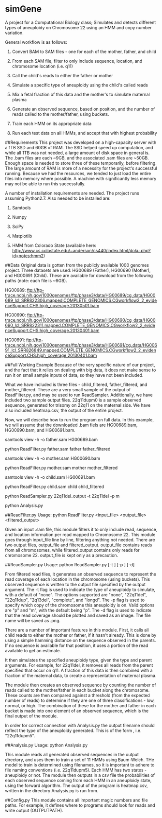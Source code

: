 # simGene
A project for a Computational Biology class; Simulates and detects different types of aneuploidy on Chromosome 22 using an HMM and copy number variation.

General workflow is as follows:

1. Convert BAM to SAM files - one for each of the mother, father, and child

2. From each SAM file, filter to only include sequence, location, and chromosome location (i.e. q11)

3. Call the child's reads to either the father or mother

4. Simulate a specific type of aneuploidy using the child's called reads

5. Mix a fetal fraction of this data and the mother's to simulate maternal plasma

6. Generate an observed sequence, based on position, and the number of reads called to the mother/father, using buckets.

7. Train each HMM on its appropriate data

8. Run each test data on all HMMs, and accept that with highest probability

##Requirements
This project was developed on a high-capacity server with a 1TB SSD and 60GB of RAM. The SSD helped speed up computation, and while all 1TB was not needed, a large amount of disk space in general is. The .bam files are each ~9GB, and the associated .sam files are ~50GB. Enough space is needed to store three of these temporarily, before filtering. 
The large amount of RAM is more of a necessity for the project's successful running. Because we had the resources, we tended to just load the entire files into memory where possible. A machine with significantly less memory may not be able to run this successfully. 

A number of installation requirements are needed. The project runs assuming Python2.7. Also needed to be installed are:

1.  Samtools

2.  Numpy

3.  SciPy

4.  Matplotlib

5.  HMM from Colorado State (available here: http://www.cs.colostate.edu/~anderson/cs440/index.html/doku.php?id=notes:hmm2)

##Data
Original data is gotten from the publicly available 1000 genomes project. Three datasets are used: HG00689 (Father), HG00690 (Mother), and HG00691 (Child). These are available for download from the following paths (note: each file is ~9GB). 

HG00689: ftp://ftp-trace.ncbi.nih.gov/1000genomes/ftp/phase3/data/HG00689/cg_data/HG00689_lcl_SRR822306.mapped.COMPLETE_GENOMICS.CGworkflow2_2_evidenceSupport.CHS.high_coverage.20130501.bam

HG00690: ftp://ftp-trace.ncbi.nih.gov/1000genomes/ftp/phase3/data/HG00690/cg_data/HG00690_lcl_SRR822311.mapped.COMPLETE_GENOMICS.CGworkflow2_2_evidenceSupport.CHS.high_coverage.20130401.bam

HG00691: ftp://ftp-trace.ncbi.nih.gov/1000genomes/ftp/phase3/data/HG00691/cg_data/HG00691_lcl_SRR826849.mapped.COMPLETE_GENOMICS.CGworkflow2_2_evidenceSupport.CHS.high_coverage.20130401.bam

##Full Working Example
Because of the very specific nature of our project, and the fact that it relies on dealing with big data, it does not make sense to run it on small sample inputs of data, so they have not been included.

What we have included is three files - child_filtered, father_filtered, and mother_filtered. These are a very small sample of the output of ReadFilter.py, and may be used to run ReadSampler. Additionally, we have included two sample output files. 22q11dupm0 is a sample observed sequence, generated for trisomy on 22q11 on the maternal side. We have also included heatmap.csv, the output of the entire project. 

Now, we will describe how to run the program on full data. In this example, we will assume that the downloaded .bam fiels are HG00689.bam, HG00690.bam, and HG00691.bam. 

samtools view -h -o father.sam HG00689.bam

python ReadFilter.py father.sam father father_filtered

samtools view -h -o mother.sam HG00690.bam

python ReadFilter.py mother.sam mother mother_filtered

samtools view -h -o child.sam HG00691.bam

python ReadFilter.py child.sam child child_filtered

python ReadSampler.py 22q11del_output -t 22q11del -p m

python Analysis.py


##ReadFilter.py
Usage: python ReadFilter.py <input_file> <output_file> <filtered_output>

Given an input .sam file, this module filters it to only include read, sequence, and location information per read mapped to Chromosome 22. This module goes through input_file line by line, filtering anything not needed. There are two output files, output_file and filtered_output. output_file contains reads from all chromosomes, while filtered_output contains only reads for chromosome 22. output_file is kept only as a precaution. 

##ReadSampler.py
Usage: python ReadSampler.py <output> [-t <type>] [-p <parent>] [-d]

From filtered read files, it generates an observed sequence to represent the read coverage of each location in the chromosome (using buckets). This observed sequence is written to the output file specified by the output argument. The -t flag is used to indicate the type of aneuploidy to simulate, with a default of "none". The options supported are "none", "22q11del", "22q11dup", "2q13del", "complete", and "longd". The -p flag is used to specify which copy of the chromosome this aneuploidy is on. Valid options are "p" and "m", with the default being "p". The -d flag is used to indicate that the read coverage should be plotted and saved as an image. The file name will be saved as <output>.png. 

There are a number of important features in this module. First, it calls all child reads to either the mother or father, if it hasn't already. This is done by using a simple hamming distance on the sequence observed in the parents. If no sequence is available for that position, it uses a portion of the read available to get an estimate. 

It then simulates the specified aneuploidy type, given the type and parent arguments. For example, for 22q11del, it removes all reads from the parent specified that occur on q11. A fraction of this data is then combined with a fraction of the maternal data, to create a representation of maternal plasma.

The module then creates an observed sequence by counting the number of reads called to the mother/father in each bucket along the chromosome. These counts are then compared against a threshold (from the expected number of reads) to determine if they are one of three classifications - low, normal, or high. The combination of these for the mother and father in each bucket is made into one element of an observed sequence, which is the final output of the module.

In order for correct connection with Analysis.py the output filename should reflect the type of the aneuploidy generated. This is of the form <type><parent><integer>, i.e. "22q11dupm5". 

##Analysis.py
Usage: python Analysis.py

This module reads all generated observed sequences in the output directory, and uses them to train a set of 11 HMMs using Baum-Welch. THe model to train is determined using filenames, so it is important to adhere to file naming conventions (i.e. 22q11dupm5). Each HMM has two states - aneuploidy or not. The module then outputs in a csv file the probabilities of each observed sequence coming from each HMM in an aneuploidy state, using the forward algorithm. The output of the program is heatmap.csv, written in the directory Analysis.py is run from.

##Config.py
This module contains all important magic numbers and file paths. For example, it defines where to programs should look for reads and write output (OUTPUTPATH). 
